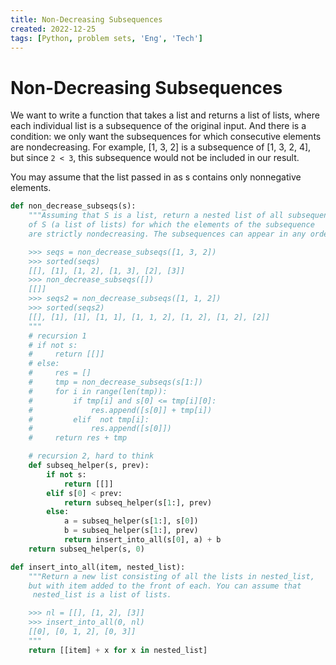 ```yaml
---
title: Non-Decreasing Subsequences
created: 2022-12-25
tags: [Python, problem sets, 'Eng', 'Tech']
---
```


# Non-Decreasing Subsequences
We want to write a function that takes a list and returns a list of lists, where each individual list is a subsequence of the original input.
And there is a condition: we only want the subsequences for which consecutive elements are nondecreasing. For example, [1, 3, 2] is a subsequence of [1, 3, 2, 4], but since `2 < 3`, this subsequence would not be included in our result.

You may assume that the list passed in as s contains only nonnegative elements.

```python
def non_decrease_subseqs(s):
    """Assuming that S is a list, return a nested list of all subsequences
    of S (a list of lists) for which the elements of the subsequence
    are strictly nondecreasing. The subsequences can appear in any order.

    >>> seqs = non_decrease_subseqs([1, 3, 2])
    >>> sorted(seqs)
    [[], [1], [1, 2], [1, 3], [2], [3]]
    >>> non_decrease_subseqs([])
    [[]]
    >>> seqs2 = non_decrease_subseqs([1, 1, 2])
    >>> sorted(seqs2)
    [[], [1], [1], [1, 1], [1, 1, 2], [1, 2], [1, 2], [2]]
    """
    # recursion 1
    # if not s:
    #     return [[]]
    # else:
    #     res = []
    #     tmp = non_decrease_subseqs(s[1:])
    #     for i in range(len(tmp)):
    #         if tmp[i] and s[0] <= tmp[i][0]:
    #             res.append([s[0]] + tmp[i])
    #         elif  not tmp[i]:
    #             res.append([s[0]])
    #     return res + tmp

    # recursion 2, hard to think
    def subseq_helper(s, prev):
        if not s:
            return [[]]
        elif s[0] < prev:
            return subseq_helper(s[1:], prev)
        else:
            a = subseq_helper(s[1:], s[0])
            b = subseq_helper(s[1:], prev)
            return insert_into_all(s[0], a) + b
    return subseq_helper(s, 0)

def insert_into_all(item, nested_list):
    """Return a new list consisting of all the lists in nested_list,
    but with item added to the front of each. You can assume that
     nested_list is a list of lists.

    >>> nl = [[], [1, 2], [3]]
    >>> insert_into_all(0, nl)
    [[0], [0, 1, 2], [0, 3]]
    """
    return [[item] + x for x in nested_list]
```
